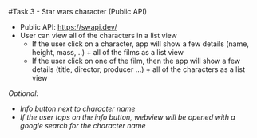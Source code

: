 #Task 3 - Star wars character (Public API)
- Public API: https://swapi.dev/
- User can view all of the characters in a list view
  - If the user click on a character, app will show a few details (name, height, mass, ..) + all of the films as a list view 
  - If the user click on one of the film, then the app will show a few details (title, director, producer …) + all of the characters as a list view

*Optional:*
- *Info button next to character name*
- *If the user taps on the info button, webview will be opened with a google search for the character name*
